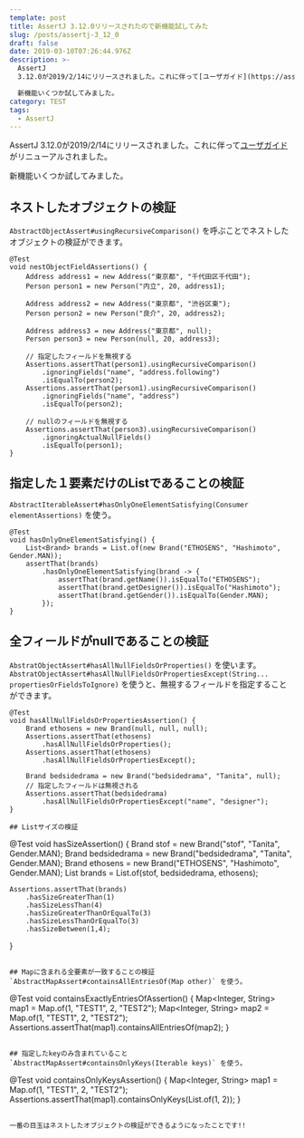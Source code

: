 ```yaml
---
template: post
title: AssertJ 3.12.0リリースされたので新機能試してみた
slug: /posts/assertj-3_12_0
draft: false
date: 2019-03-10T07:26:44.976Z
description: >-
  AssertJ
  3.12.0が2019/2/14にリリースされました。これに伴って[ユーザガイド](https://assertj.github.io/doc/)がリニューアルされました。

  新機能いくつか試してみました。
category: TEST
tags:
  - AssertJ
---
```

AssertJ 3.12.0が2019/2/14にリリースされました。これに伴って[ユーザガイド](https://assertj.github.io/doc/)がリニューアルされました。

新機能いくつか試してみました。
## ネストしたオブジェクトの検証
`AbstractObjectAssert#usingRecursiveComparison()` を呼ぶことでネストしたオブジェクトの検証ができます。

```
@Test
void nestObjectFieldAssertions() {
    Address address1 = new Address("東京都", "千代田区千代田");
    Person person1 = new Person("内立", 20, address1);

    Address address2 = new Address("東京都", "渋谷区東");
    Person person2 = new Person("良介", 20, address2);

    Address address3 = new Address("東京都", null);
    Person person3 = new Person(null, 20, address3);

    // 指定したフィールドを無視する
    Assertions.assertThat(person1).usingRecursiveComparison()
        .ignoringFields("name", "address.following")
        .isEqualTo(person2);
    Assertions.assertThat(person1).usingRecursiveComparison()
        .ignoringFields("name", "address")
        .isEqualTo(person2);

    // nullのフィールドを無視する
    Assertions.assertThat(person3).usingRecursiveComparison()
        .ignoringActualNullFields()
        .isEqualTo(person1);
}
``` 

## 指定した１要素だけのListであることの検証
`AbstractIterableAssert#hasOnlyOneElementSatisfying(Consumer elementAssertions)` を使う。

```
@Test
void hasOnlyOneElementSatisfying() {
    List<Brand> brands = List.of(new Brand("ETHOSENS", "Hashimoto", Gender.MAN));
    assertThat(brands)
        .hasOnlyOneElementSatisfying(brand -> {		     
            assertThat(brand.getName()).isEqualTo("ETHOSENS");
            assertThat(brand.getDesigner()).isEqualTo("Hashimoto");				 
            assertThat(brand.getGender()).isEqualTo(Gender.MAN);
        });
}
```

## 全フィールドがnullであることの検証
`AbstratObjectAssert#hasAllNullFieldsOrProperties()` を使います。
`AbstratObjectAssert#hasAllNullFieldsOrPropertiesExcept(String... propertiesOrFieldsToIgnore)` を使うと、無視するフィールドを指定することができます。

```
@Test
void hasAllNullFieldsOrPropertiesAssertion() {
    Brand ethosens = new Brand(null, null, null);
    Assertions.assertThat(ethosens)
        .hasAllNullFieldsOrProperties();
    Assertions.assertThat(ethosens)
        .hasAllNullFieldsOrPropertiesExcept();

    Brand bedsidedrama = new Brand("bedsidedrama", "Tanita", null);
    // 指定したフィールドは無視される
    Assertions.assertThat(bedsidedrama)
        .hasAllNullFieldsOrPropertiesExcept("name", "designer");
}

## Listサイズの検証
```
@Test
void hasSizeAssertion() {
    Brand stof = new Brand("stof", "Tanita", Gender.MAN);
    Brand bedsidedrama = new Brand("bedsidedrama", "Tanita", Gender.MAN);
    Brand ethosens = new Brand("ETHOSENS", "Hashimoto", Gender.MAN);
    List<Brand> brands = List.of(stof, bedsidedrama, ethosens);

    Assertions.assertThat(brands)
        .hasSizeGreaterThan(1)
        .hasSizeLessThan(4)
        .hasSizeGreaterThanOrEqualTo(3)
        .hasSizeLessThanOrEqualTo(3)
        .hasSizeBetween(1,4);
}
```

## Mapに含まれる全要素が一致することの検証
`AbstractMapAssert#containsAllEntriesOf(Map other)` を使う。

```
@Test
void containsExactlyEntriesOfAssertion() {
    Map<Integer, String> map1 = Map.of(1, "TEST1", 2, "TEST2");
    Map<Integer, String> map2 = Map.of(1, "TEST1", 2, "TEST2");
    Assertions.assertThat(map1).containsAllEntriesOf(map2);
}
```

## 指定したkeyのみ含まれていること
`AbstractMapAssert#containsOnlyKeys(Iterable keys)` を使う。

```
@Test
void containsOnlyKeysAssertion() {
    Map<Integer, String> map1 = Map.of(1, "TEST1", 2, "TEST2");
    Assertions.assertThat(map1).containsOnlyKeys(List.of(1, 2));
}
```

一番の目玉はネストしたオブジェクトの検証ができるようになったことです!!
